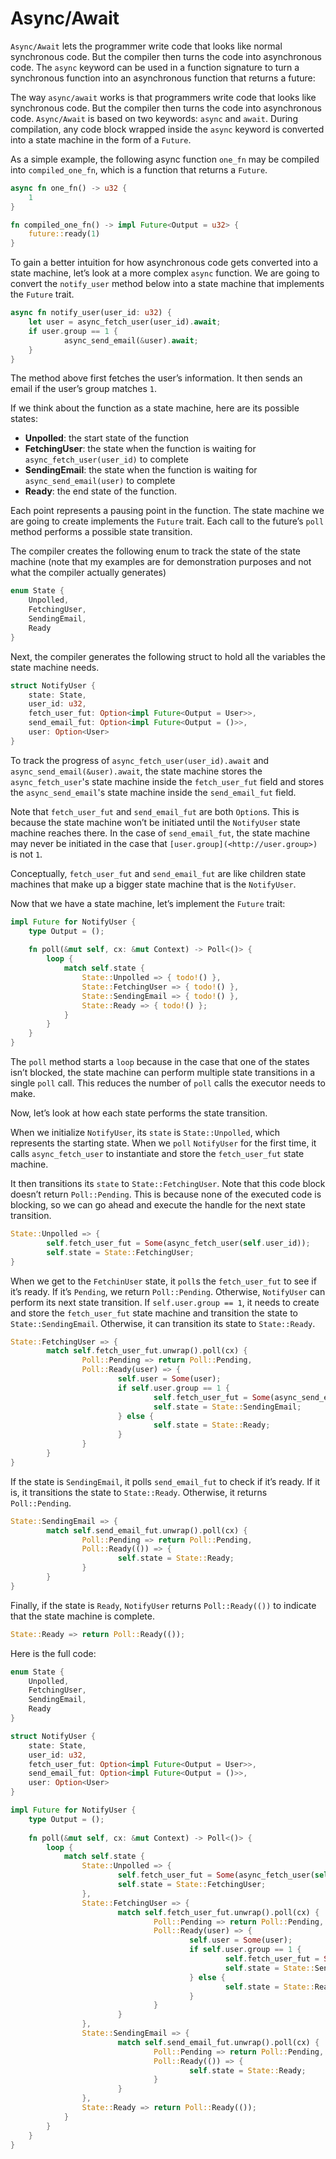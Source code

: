 # Async/Await

`Async/Await` lets the programmer write code that looks like normal synchronous code. But the compiler then turns the code into asynchronous code. The `async` keyword can be used in a function signature to turn a synchronous function into an asynchronous function that returns a future:

The way `async/await` works is that programmers write code that looks like synchronous code. But the compiler then turns the code into asynchronous code. `Async/Await` is based on two keywords: `async` and `await`. During compilation, any code block wrapped inside the `async` keyword is converted into a state machine in the form of a `Future`.

As a simple example, the following async function `one_fn` may be compiled into `compiled_one_fn`, which is a function that returns a `Future`.

```rust
async fn one_fn() -> u32 {
    1
}

fn compiled_one_fn() -> impl Future<Output = u32> {
    future::ready(1)
}
```

To gain a better intuition for how asynchronous code gets converted into a state machine, let’s look at a more complex `async` function. We are going to convert the `notify_user` method below into a state machine that implements the `Future` trait.

```rust
async fn notify_user(user_id: u32) {
	let user = async_fetch_user(user_id).await;
	if user.group == 1 {
			async_send_email(&user).await;
	}
}
```

The method above first fetches the user’s information. It then sends an email if the user’s group matches `1`.

If we think about the function as a state machine, here are its possible states:

- **Unpolled**: the start state of the function
- **FetchingUser**: the state when the function is waiting for `async_fetch_user(user_id)` to complete
- **SendingEmail**: the state when the function is waiting for `async_send_email(user)` to complete
- **Ready**: the end state of the function.

Each point represents a pausing point in the function. The state machine we are going to create implements the `Future` trait. Each call to the future’s `poll` method performs a possible state transition.

The compiler creates the following enum to track the state of the state machine (note that my examples are for demonstration purposes and not what the compiler actually generates)

```rust
enum State {
	Unpolled,
	FetchingUser,
	SendingEmail,
	Ready
}
```

Next, the compiler generates the following struct to hold all the variables the state machine needs.

```rust
struct NotifyUser {
	state: State,
	user_id: u32,
	fetch_user_fut: Option<impl Future<Output = User>>,
	send_email_fut: Option<impl Future<Output = ()>>,
	user: Option<User>
}
```

To track the progress of `async_fetch_user(user_id).await` and `async_send_email(&user).await`, the state machine stores the `async_fetch_user`'s state machine inside the `fetch_user_fut` field and stores the `async_send_email`'s state machine inside the `send_email_fut` field.

Note that `fetch_user_fut` and `send_email_fut` are both `Option`s. This is because the state machine won’t be initiated until the `NotifyUser` state machine reaches there. In the case of `send_email_fut`, the state machine may never be initiated in the case that `[user.group](<http://user.group>)` is not `1`.

Conceptually, `fetch_user_fut` and `send_email_fut` are like children state machines that make up a bigger state machine that is the `NotifyUser`.

Now that we have a state machine, let’s implement the `Future` trait:

```rust
impl Future for NotifyUser {
	type Output = ();
	
	fn poll(&mut self, cx: &mut Context) -> Poll<()> {
		loop {
			match self.state {
				State::Unpolled => { todo!() },
				State::FetchingUser => { todo!() },
				State::SendingEmail => { todo!() },
				State::Ready => { todo!() };
			}
		}
	}
}
```

The `poll` method starts a `loop` because in the case that one of the states isn’t blocked, the state machine can perform multiple state transitions in a single `poll` call. This reduces the number of `poll` calls the executor needs to make.

Now, let’s look at how each state performs the state transition.

When we initialize `NotifyUser`,  its `state` is `State::Unpolled`, which represents the starting state. When we `poll` `NotifyUser` for the first time, it calls `async_fetch_user` to instantiate and store the `fetch_user_fut` state machine.

It then transitions its `state` to `State::FetchingUser`. Note that this code block doesn’t return `Poll::Pending`. This is because none of the executed code is blocking, so we can go ahead and execute the handle for the next state transition.

```rust
State::Unpolled => {
		self.fetch_user_fut = Some(async_fetch_user(self.user_id));
		self.state = State::FetchingUser;
}
```

When we get to the `FetchinUser` state, it `poll`s the `fetch_user_fut` to see if it’s ready. If it’s `Pending`, we return `Poll::Pending`. Otherwise, `NotifyUser` can perform its next state transition. If `self.user.group == 1`, it needs to create and store the `fetch_user_fut` state machine and transition the state to `State::SendingEmail`. Otherwise, it can transition its state to `State::Ready`.

```rust
State::FetchingUser => {
		match self.fetch_user_fut.unwrap().poll(cx) {
				Poll::Pending => return Poll::Pending,
				Poll::Ready(user) => {
						self.user = Some(user);
						if self.user.group == 1 {
								self.fetch_user_fut = Some(async_send_email(&self.user));
								self.state = State::SendingEmail;
						} else {
								self.state = State::Ready;
						}
				}
		}
}
```

If the state is `SendingEmail`, it polls `send_email_fut` to check if it’s ready. If it is, it transitions the state to `State::Ready`. Otherwise, it returns `Poll::Pending`.

```rust
State::SendingEmail => {
		match self.send_email_fut.unwrap().poll(cx) {
				Poll::Pending => return Poll::Pending,
				Poll::Ready(()) => {
						self.state = State::Ready;
				}
		}
}
```

Finally, if the state is `Ready`, `NotifyUser` returns `Poll::Ready(())` to indicate that the state machine is complete.

```rust
State::Ready => return Poll::Ready(());
```

Here is the full code:

```rust
enum State {
	Unpolled,
	FetchingUser,
	SendingEmail,
	Ready
}

struct NotifyUser {
	state: State,
	user_id: u32,
	fetch_user_fut: Option<impl Future<Output = User>>,
	send_email_fut: Option<impl Future<Output = ()>>,
	user: Option<User>
}

impl Future for NotifyUser {
	type Output = ();
	
	fn poll(&mut self, cx: &mut Context) -> Poll<()> {
		loop {
			match self.state {
				State::Unpolled => {
						self.fetch_user_fut = Some(async_fetch_user(self.user_id));
						self.state = State::FetchingUser;
				},
				State::FetchingUser => {
						match self.fetch_user_fut.unwrap().poll(cx) {
								Poll::Pending => return Poll::Pending,
								Poll::Ready(user) => {
										self.user = Some(user);
										if self.user.group == 1 {
												self.fetch_user_fut = Some(async_send_email(&self.user));
												self.state = State::SendingEmail;
										} else {
												self.state = State::Ready;
										}
								}
						}
				},
				State::SendingEmail => {
						match self.send_email_fut.unwrap().poll(cx) {
								Poll::Pending => return Poll::Pending,
								Poll::Ready(()) => {
										self.state = State::Ready;
								}
						}
				},
				State::Ready => return Poll::Ready(());
			}
		}
	}
}
```
